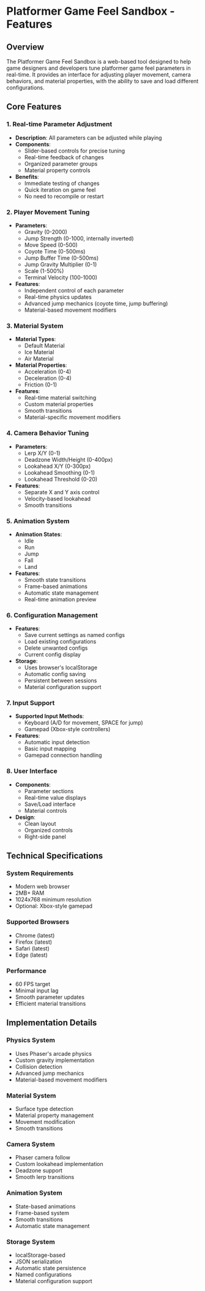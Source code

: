 # Platformer Game Feel Sandbox - Features

## Overview

The Platformer Game Feel Sandbox is a web-based tool designed to help game designers and developers tune platformer game feel parameters in real-time. It provides an interface for adjusting player movement, camera behaviors, and material properties, with the ability to save and load different configurations.

## Core Features

### 1. Real-time Parameter Adjustment
- **Description**: All parameters can be adjusted while playing
- **Components**:
  - Slider-based controls for precise tuning
  - Real-time feedback of changes
  - Organized parameter groups
  - Material property controls
- **Benefits**:
  - Immediate testing of changes
  - Quick iteration on game feel
  - No need to recompile or restart

### 2. Player Movement Tuning
- **Parameters**:
  - Gravity (0-2000)
  - Jump Strength (0-1000, internally inverted)
  - Move Speed (0-500)
  - Coyote Time (0-500ms)
  - Jump Buffer Time (0-500ms)
  - Jump Gravity Multiplier (0-1)
  - Scale (1-500%)
  - Terminal Velocity (100-1000)
- **Features**:
  - Independent control of each parameter
  - Real-time physics updates
  - Advanced jump mechanics (coyote time, jump buffering)
  - Material-based movement modifiers

### 3. Material System
- **Material Types**:
  - Default Material
  - Ice Material
  - Air Material
- **Material Properties**:
  - Acceleration (0-4)
  - Deceleration (0-4)
  - Friction (0-1)
- **Features**:
  - Real-time material switching
  - Custom material properties
  - Smooth transitions
  - Material-specific movement modifiers

### 4. Camera Behavior Tuning
- **Parameters**:
  - Lerp X/Y (0-1)
  - Deadzone Width/Height (0-400px)
  - Lookahead X/Y (0-300px)
  - Lookahead Smoothing (0-1)
  - Lookahead Threshold (0-20)
- **Features**:
  - Separate X and Y axis control
  - Velocity-based lookahead
  - Smooth transitions

### 5. Animation System
- **Animation States**:
  - Idle
  - Run
  - Jump
  - Fall
  - Land
- **Features**:
  - Smooth state transitions
  - Frame-based animations
  - Automatic state management
  - Real-time animation preview

### 6. Configuration Management
- **Features**:
  - Save current settings as named configs
  - Load existing configurations
  - Delete unwanted configs
  - Current config display
- **Storage**:
  - Uses browser's localStorage
  - Automatic config saving
  - Persistent between sessions
  - Material configuration support

### 7. Input Support
- **Supported Input Methods**:
  - Keyboard (A/D for movement, SPACE for jump)
  - Gamepad (Xbox-style controllers)
- **Features**:
  - Automatic input detection
  - Basic input mapping
  - Gamepad connection handling

### 8. User Interface
- **Components**:
  - Parameter sections
  - Real-time value displays
  - Save/Load interface
  - Material controls
- **Design**:
  - Clean layout
  - Organized controls
  - Right-side panel

## Technical Specifications

### System Requirements
- Modern web browser
- 2MB+ RAM
- 1024x768 minimum resolution
- Optional: Xbox-style gamepad

### Supported Browsers
- Chrome (latest)
- Firefox (latest)
- Safari (latest)
- Edge (latest)

### Performance
- 60 FPS target
- Minimal input lag
- Smooth parameter updates
- Efficient material transitions

## Implementation Details

### Physics System
- Uses Phaser's arcade physics
- Custom gravity implementation
- Collision detection
- Advanced jump mechanics
- Material-based movement modifiers

### Material System
- Surface type detection
- Material property management
- Movement modification
- Smooth transitions

### Camera System
- Phaser camera follow
- Custom lookahead implementation
- Deadzone support
- Smooth lerp transitions

### Animation System
- State-based animations
- Frame-based system
- Smooth transitions
- Automatic state management

### Storage System
- localStorage-based
- JSON serialization
- Automatic state persistence
- Named configurations
- Material configuration support 